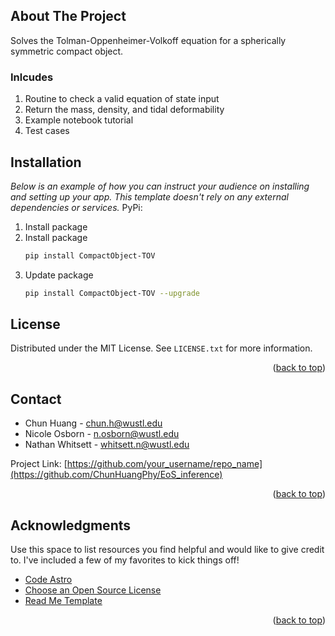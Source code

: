 <!-- ABOUT THE PROJECT -->
## About The Project

Solves the Tolman-Oppenheimer-Volkoff equation for a spherically symmetric compact object.

### Inlcudes
1. Routine to check a valid equation of state input
2. Return the mass, density, and tidal deformability
3. Example notebook tutorial
4. Test cases


## Installation

_Below is an example of how you can instruct your audience on installing and setting up your app. This template doesn't rely on any external dependencies or services._
PyPi:

1. Install package
2. Install package
   ```sh
   pip install CompactObject-TOV
   ```
3. Update package
   ```sh
   pip install CompactObject-TOV --upgrade
   ```

<!-- LICENSE -->
## License

Distributed under the MIT License. See `LICENSE.txt` for more information.

<p align="right">(<a href="#readme-top">back to top</a>)</p>


<!-- CONTACT -->
## Contact

* Chun Huang - chun.h@wustl.edu
* Nicole Osborn - n.osborn@wustl.edu
* Nathan Whitsett - whitsett.n@wustl.edu

Project Link: [https://github.com/your_username/repo_name](https://github.com/ChunHuangPhy/EoS_inference)

<p align="right">(<a href="#readme-top">back to top</a>)</p>




<!-- ACKNOWLEDGMENTS -->
## Acknowledgments

Use this space to list resources you find helpful and would like to give credit to. I've included a few of my favorites to kick things off!

* [Code Astro](https://github.com/semaphoreP/codeastro)
* [Choose an Open Source License](https://choosealicense.com)
* [Read Me Template](https://github.com/othneildrew/Best-README-Template)

<p align="right">(<a href="#readme-top">back to top</a>)</p>

